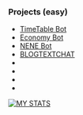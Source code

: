### Projects (easy)
- [TimeTable Bot](https://github.com/Jannnn1235/TimeTable)
- [Economy Bot](https://github.com/Jannnn1235/DiscordJS-Economy-Bot)
- [NENE Bot](https://github.com/Jannnn1235/NENEbot-DiscordPy)     
- [BLOGTEXTCHAT](http://mytestproject.tsgintertrade.com)        
-
-
-
-



[![MY STATS](https://github-readme-stats.vercel.app/api/top-langs/?username=jannnn1235&layout=compact&langs_count=10&hide_border=true&custom_title=Languages&bg_color=00000000)](https://github.com/Jannnn1235)





